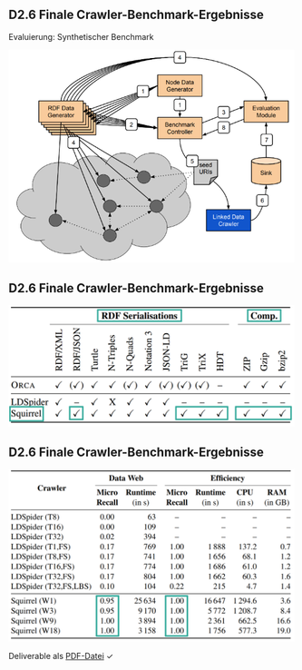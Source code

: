 ## D2.6 Finale Crawler-Benchmark-Ergebnisse

Evaluierung: Synthetischer Benchmark

![](../Medien/AP2.6-Design.png)

## D2.6 Finale Crawler-Benchmark-Ergebnisse

![](../Medien/AP2.6-Serialisierungen.png)

## D2.6 Finale Crawler-Benchmark-Ergebnisse

![](../Medien/AP2.6-Evaluierung.png)

Deliverable als [PDF-Datei](https://hobbitdata.informatik.uni-leipzig.de/OPAL/Deliverables/OPAL_D2.6_Finale_Crawler-Benchmark-Ergebnisse_ORCA.pdf) ✓

